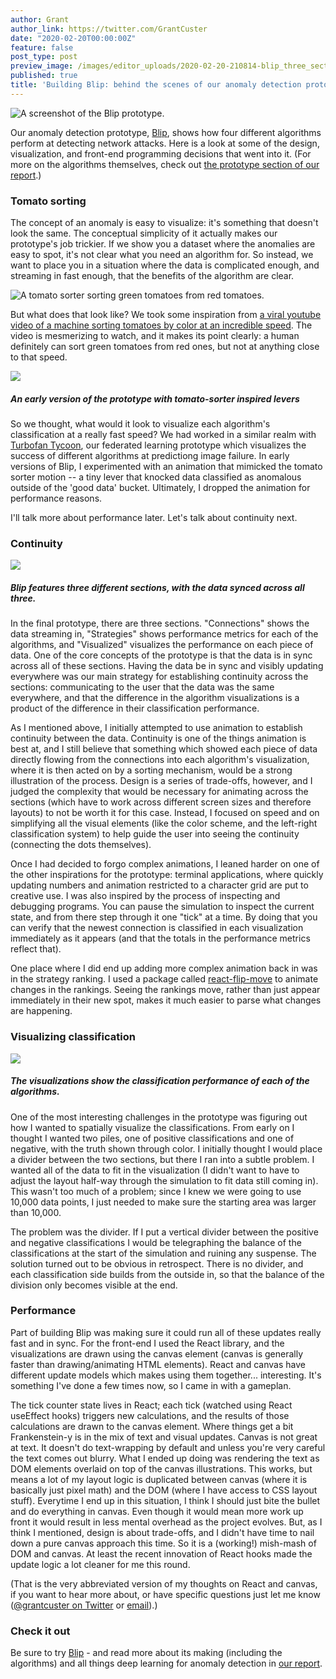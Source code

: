 ```yaml
---
author: Grant
author_link: https://twitter.com/GrantCuster
date: "2020-02-20T00:00:00Z"
feature: false
post_type: post
preview_image: /images/editor_uploads/2020-02-20-210814-blip_three_sections.png
published: true
title: 'Building Blip: behind the scenes of our anomaly detection prototype'
---
```


![A screenshot of the Blip prototype.](/images/editor_uploads/2020-02-20-210127-blip.gif)

Our anomaly detection prototype, [Blip](https://blip.fastforwardlabs.com), shows how four different algorithms perform at detecting network attacks. Here is a look at some of the design, visualization, and front-end programming decisions that went into it. (For more on the algorithms themselves, check out [the prototype section of our report](https://ff12.fastforwardlabs.com/#prototype).)

### Tomato sorting

The concept of an anomaly is easy to visualize: it's something that doesn't look the same. The conceptual simplicity of it actually makes our prototype's job trickier. If we show you a dataset where the anomalies are easy to spot, it's not clear what you need an algorithm for. So instead, we want to place you in a situation where the data is complicated enough, and streaming in fast enough, that the benefits of the algorithm are clear.

![A tomato sorter sorting green tomatoes from red tomatoes.](/images/editor_uploads/2020-02-20-210255-tomato_sorter.png)

But what does that look like? We took some inspiration from [a viral youtube video of a machine sorting tomatoes by color at an incredible speed](https://www.youtube.com/watch?v=Bur5g2rvXog). The video is mesmerizing to watch, and it makes its point clearly: a human definitely can sort green tomatoes from red ones, but not at anything close to that speed.

![](/images/editor_uploads/2020-02-20-210534-blip_sorter.png)

##### An early version of the prototype with tomato-sorter inspired levers

So we thought, what would it look to visualize each algorithm's classification at a really fast speed? We had worked in a similar realm with [Turbofan Tycoon](https://turbofan.fastforwardlabs.com), our federated learning prototype which visualizes the success of different algorithms at predictiong image failure. In early versions of Blip, I experimented with an animation that mimicked the tomato sorter motion -- a tiny lever that knocked data classified as anomalous outside of the 'good data' bucket. Ultimately, I dropped the animation for performance reasons. 

I'll talk more about performance later. Let's talk about continuity next.

### Continuity

![](/images/editor_uploads/2020-02-20-210814-blip_three_sections.png)

##### Blip features three different sections, with the data synced across all three.

In the final prototype, there are three sections. "Connections" shows the data streaming in, "Strategies" shows performance metrics for each of the algorithms, and "Visualized" visualizes the performance on each piece of data. One of the core concepts of the prototype is that the data is in sync across all of these sections. Having the data be in sync and visibly updating everywhere was our main strategy for establishing continuity across the sections: communicating to the user that the data was the same everywhere, and that the difference in the algorithm visualizations is a product of the difference in their classification performance.

As I mentioned above, I initially attempted to use animation to establish continuity between the data. Continuity is one of the things animation is best at, and I still believe that something which showed each piece of data directly flowing from the connections into each algorithm's visualization, where it is then acted on by a sorting mechanism, would be a strong illustration of the process. Design is a series of trade-offs, however, and I judged the complexity that would be necessary for animating across the sections (which have to work across different screen sizes and therefore layouts) to not be worth it for this case. Instead, I focused on speed and on simplifying all the visual elements (like the color scheme, and the left-right classification system) to help guide the user into seeing the continuity (connecting the dots themselves).

Once I had decided to forgo complex animations, I leaned harder on one of the other inspirations for the prototype: terminal applications, where quickly updating numbers and animation restricted to a character grid are put to creative use. I was also inspired by the process of inspecting and debugging programs. You can pause the simulation to inspect the current state, and from there step through it one "tick" at a time. By doing that you can verify that the newest connection is classified in each visualization immediately as it appears (and that the totals in the performance metrics reflect that).

One place where I did end up adding more complex animation back in was in the strategy ranking. I used a package called [react-flip-move](https://github.com/joshwcomeau/react-flip-move) to animate changes in the rankings. Seeing the rankings move, rather than just appear immediately in their new spot, makes it much easier to parse what changes are happening.

### Visualizing classification

![](/images/editor_uploads/2020-02-20-211046-blip_visualization.png)

##### The visualizations show the classification performance of each of the algorithms.

One of the most interesting challenges in the prototype was figuring out how I wanted to spatially visualize the classifications. From early on I thought I wanted two piles, one of positive classifications and one of negative, with the truth shown through color. I initially thought I would place a divider between the two sections, but there I ran into a subtle problem. I wanted all of the data to fit in the visualization (I didn't want to have to adjust the layout half-way through the simulation to fit data still coming in). This wasn't too much of a problem; since I knew we were going to use 10,000 data points, I just needed to make sure the starting area was larger than 10,000.

The problem was the divider. If I put a vertical divider between the positive and negative classifications I would be telegraphing the balance of the classifications at the start of the simulation and ruining any suspense. The solution turned out to be obvious in retrospect. There is no divider, and each classification side builds from the outside in, so that the balance of the division only becomes visible at the end.

### Performance

Part of building Blip was making sure it could run all of these updates really fast and in sync. For the front-end I used the React library, and the visualizations are drawn using the canvas element (canvas is generally faster than drawing/animating HTML elements). React and canvas have different update models which makes using them together... interesting. It's something I've done a few times now, so I came in with a gameplan.

The tick counter state lives in React; each tick (watched using React useEffect hooks) triggers new calculations, and the results of those calculations are drawn to the canvas element. Where things get a bit Frankenstein-y is in the mix of text and visual updates. Canvas is not great at text. It doesn't do text-wrapping by default and unless you're very careful the text comes out blurry. What I ended up doing was rendering the text as DOM elements overlaid on top of the canvas illustrations. This works, but means a lot of my layout logic is duplicated between canvas (where it is basically just pixel math) and the DOM (where I have access to CSS layout stuff). Everytime I end up in this situation, I think I should just bite the bullet and do everything in canvas. Even though it would mean more work up front it would result in less mental overhead as the project evolves. But, as I think I mentioned, design is about trade-offs, and I didn't have time to nail down a pure canvas approach this time. So it is a (working!) mish-mash of DOM and canvas. At least the recent innovation of React hooks made the update logic a lot cleaner for me this round.

(That is the very abbreviated version of my thoughts on React and canvas, if you want to hear more about, or have specific questions just let me know ([@grantcuster on Twitter](https://twitter.com/grantcuster) or [email](mailto:grantcuster@gmail.com)).)

### Check it out

Be sure to try [Blip](https://blip.fastforwardlabs.com) - and read more about its making (including the algorithms) and all things deep learning for anomaly detection in [our report](https://ff12.fastforwardlabs.com).
